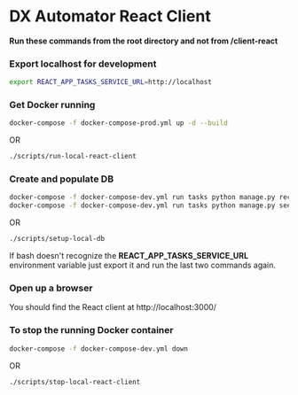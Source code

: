 # DX Automator React Client

**Run these commands from the root directory and not from /client-react**

### Export localhost for development

```bash
export REACT_APP_TASKS_SERVICE_URL=http://localhost
```

### Get Docker running

```bash
docker-compose -f docker-compose-prod.yml up -d --build
```
OR
```bash
./scripts/run-local-react-client
```

### Create and populate DB

```bash
docker-compose -f docker-compose-dev.yml run tasks python manage.py recreate_db
docker-compose -f docker-compose-dev.yml run tasks python manage.py seed_db
```
OR
```bash
./scripts/setup-local-db
```

If bash doesn't recognize the **REACT_APP_TASKS_SERVICE_URL** environment variable just export it and run the last two commands again.

### Open up a browser

You should find the React client at http://localhost:3000/


### To stop the running Docker container
```bash
docker-compose -f docker-compose-dev.yml down
```
OR
```bash
./scripts/stop-local-react-client
```
